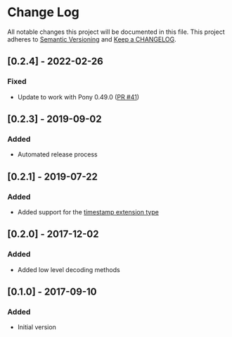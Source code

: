 # Change Log

All notable changes this project will be documented in this file. This project adheres to [Semantic Versioning](http://semver.org/) and [Keep a CHANGELOG](http://keepachangelog.com/).

## [0.2.4] - 2022-02-26

### Fixed

- Update to work with Pony 0.49.0 ([PR #41](https://github.com/seantallen-org/msgpack/pull/41))

## [0.2.3] - 2019-09-02

### Added

- Automated release process

## [0.2.1] - 2019-07-22

### Added

- Added support for the [timestamp extension type](https://github.com/msgpack/msgpack/blob/main/spec.md#timestamp-extension-type)

## [0.2.0] - 2017-12-02

### Added

- Added low level decoding methods

## [0.1.0] - 2017-09-10

### Added

- Initial version

